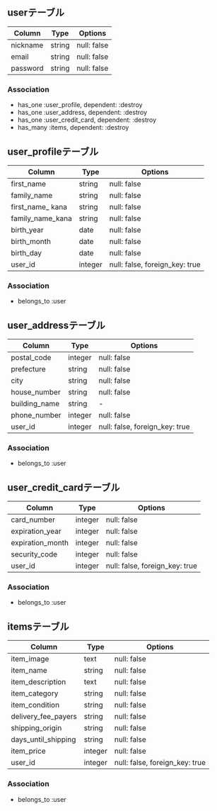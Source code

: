 ## userテーブル

|Column|Type|Options|
|------|----|-------|
|nickname|string|null: false|
|email|string|null: false|
|password|string|null: false|

### Association
- has_one :user_profile, dependent: :destroy​
- has_one :user​_address, dependent: :destroy​
- has_one :user_credit_card, dependent: :destroy​
- has_many :items, dependent: :destroy​​



## user​_profileテーブル

|Column|Type|Options|
|------|----|-------|
|first_name|string|null: false|
|family_name|string|null: false|
|first_name_ kana|string|null: false|
|family_name_kana|string|null: false|
|birth_year|date|null: false|
|birth_month|date|null: false|
|birth_day|date|null: false|
|user_id|integer|null: false, foreign_key: true|

### Association
- belongs_to :user



## user​_addressテーブル

|Column|Type|Options|
|------|----|-------|
|postal_code|integer|null: false|
|prefecture|string|null: false|
|city|string|null: false|
|house_number|string|null: false|
|building_name|string|-|
|phone_number|integer|null: false|
|user_id|integer|null: false, foreign_key: true|


### Association
- belongs_to :user



## user_credit_cardテーブル

|Column|Type|Options|
|------|----|-------|
|card_number|integer|null: false|
|expiration_year|integer|null: false|
|expiration_month|integer|null: false|
|security_code|integer|null: false|
|user_id|integer|null: false, foreign_key: true|


### Association
- belongs_to :user



## itemsテーブル

|Column|Type|Options|
|------|----|-------|
|item_image|text|null: false|
|item_name|string|null: false|
|item_description|text|null: false|
|item_category|string|null: false|
|item_condition|string|null: false|
|delivery_fee_payers|string|null: false|
|shipping_origin|string|null: false|
|days_until_shipping|string|null: false|
|item_price|integer|null: false|
|user_id|integer|null: false, foreign_key: true|

### Association
- belongs_to :user